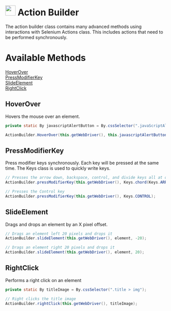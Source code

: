 # <img src="resources/maqslogo.ico" height="32" width="32"> Action Builder
The action builder class contains many advanced methods using interactions with Selenium Actions class.  This includes actions that need to be performed synchronously.

# Available Methods
[HoverOver](#HoverOver)  
[PressModifierKey](#PressModifierKey)  
[SlideElement](#SlideElement)  
[RightClick](#RightClick)  

## HoverOver
Hovers the mouse over an element.
```java
private static By javascriptAlertButton = By.cssSelector(".javaScriptAlertButton");

ActionBuilder.HoverOver(this.getWebDriver(), this.javascriptAlertButton);
```
## PressModifierKey
Press modifier keys synchronously.  Each key will be pressed at the same time.  The Keys class is used to quickly write keys.
```java
// Presses the arrow down, backspace, control, and divide keys all at once
ActionBuilder.pressModifierKey(this.getWebDriver(), Keys.chord(Keys.ARROW_DOWN, Keys.BACK_SPACE, Keys.CONTROL, Keys.DIVIDE))

// Presses the Control key
ActionBuilder.pressModifierKey(this.getWebDriver(), Keys.CONTROL);
```

## SlideElement
Drags and drops an element by an X pixel offset.
```java
// Drags an element left 20 pixels and drops it
ActionBuilder.slideElement(this.getWebDriver(), element, -20);

// Drags an element right 20 pixels and drops it
ActionBuilder.slideElement(this.getWebDriver(), element, 20);
```

## RightClick
Performs a right click on an element
```java
private static By titleImage = By.cssSelector(".title > img");

// Right clicks the title image
ActionBuilder.rightClick(this.getWebDriver(), titleImage);
```